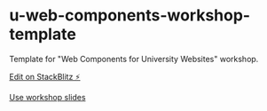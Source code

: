 # u-web-components-workshop-template
Template for "Web Components for University Websites" workshop. 

[Edit on StackBlitz ⚡️](https://stackblitz.com/edit/u-web-components-workshop-template)

[Use workshop slides](https://bit.ly/heweb22-wc-slides)